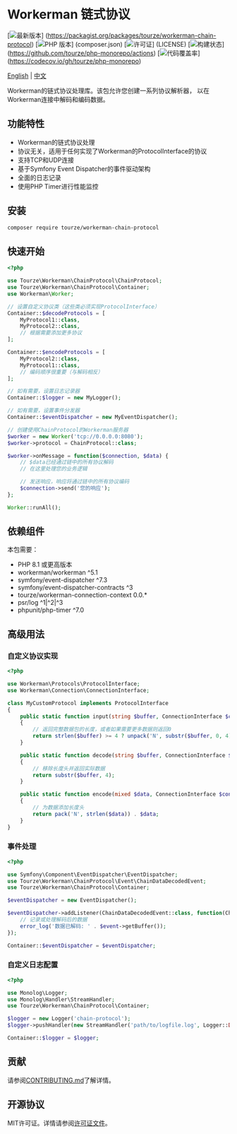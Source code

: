 # Workerman 链式协议

[![最新版本](https://img.shields.io/packagist/v/tourze/workerman-chain-protocol.svg?style=flat-square)]
(https://packagist.org/packages/tourze/workerman-chain-protocol)
[![PHP 版本](https://img.shields.io/packagist/php-v/tourze/workerman-chain-protocol.svg?style=flat-square)]
(composer.json)
[![许可证](https://img.shields.io/github/license/tourze/php-monorepo.svg?style=flat-square)]
(LICENSE)
[![构建状态](https://img.shields.io/github/actions/workflow/status/tourze/php-monorepo/ci.yml?style=flat-square)]
(https://github.com/tourze/php-monorepo/actions)
[![代码覆盖率](https://img.shields.io/codecov/c/github/tourze/php-monorepo.svg?style=flat-square)]
(https://codecov.io/gh/tourze/php-monorepo)

[English](README.md) | [中文](README.zh-CN.md)

Workerman的链式协议处理库。该包允许您创建一系列协议解析器，
以在Workerman连接中解码和编码数据。

## 功能特性

- Workerman的链式协议处理
- 协议无关，适用于任何实现了Workerman的ProtocolInterface的协议
- 支持TCP和UDP连接
- 基于Symfony Event Dispatcher的事件驱动架构
- 全面的日志记录
- 使用PHP Timer进行性能监控

## 安装

```bash
composer require tourze/workerman-chain-protocol
```

## 快速开始

```php
<?php

use Tourze\Workerman\ChainProtocol\ChainProtocol;
use Tourze\Workerman\ChainProtocol\Container;
use Workerman\Worker;

// 设置自定义协议类（这些类必须实现ProtocolInterface）
Container::$decodeProtocols = [
    MyProtocol1::class, 
    MyProtocol2::class,
    // 根据需要添加更多协议
];

Container::$encodeProtocols = [
    MyProtocol2::class,
    MyProtocol1::class,
    // 编码顺序很重要（与解码相反）
];

// 如有需要，设置日志记录器
Container::$logger = new MyLogger();

// 如有需要，设置事件分发器
Container::$eventDispatcher = new MyEventDispatcher();

// 创建使用ChainProtocol的Workerman服务器
$worker = new Worker('tcp://0.0.0.0:8080');
$worker->protocol = ChainProtocol::class;

$worker->onMessage = function($connection, $data) {
    // $data已经通过链中的所有协议解码
    // 在这里处理您的业务逻辑

    // 发送响应，响应将通过链中的所有协议编码
    $connection->send('您的响应');
};

Worker::runAll();
```

## 依赖组件

本包需要：

- PHP 8.1 或更高版本
- workerman/workerman ^5.1
- symfony/event-dispatcher ^7.3
- symfony/event-dispatcher-contracts ^3
- tourze/workerman-connection-context 0.0.*
- psr/log ^1|^2|^3
- phpunit/php-timer ^7.0

## 高级用法

### 自定义协议实现

```php
<?php

use Workerman\Protocols\ProtocolInterface;
use Workerman\Connection\ConnectionInterface;

class MyCustomProtocol implements ProtocolInterface
{
    public static function input(string $buffer, ConnectionInterface $connection): int
    {
        // 返回完整数据包的长度，或者如果需要更多数据则返回0
        return strlen($buffer) >= 4 ? unpack('N', substr($buffer, 0, 4))[1] + 4 : 0;
    }

    public static function decode(string $buffer, ConnectionInterface $connection): string
    {
        // 移除长度头并返回实际数据
        return substr($buffer, 4);
    }

    public static function encode(mixed $data, ConnectionInterface $connection): string
    {
        // 为数据添加长度头
        return pack('N', strlen($data)) . $data;
    }
}
```

### 事件处理

```php
<?php

use Symfony\Component\EventDispatcher\EventDispatcher;
use Tourze\Workerman\ChainProtocol\Event\ChainDataDecodedEvent;
use Tourze\Workerman\ChainProtocol\Container;

$eventDispatcher = new EventDispatcher();

$eventDispatcher->addListener(ChainDataDecodedEvent::class, function(ChainDataDecodedEvent $event) {
    // 记录或处理解码后的数据
    error_log('数据已解码: ' . $event->getBuffer());
});

Container::$eventDispatcher = $eventDispatcher;
```

### 自定义日志配置

```php
<?php

use Monolog\Logger;
use Monolog\Handler\StreamHandler;
use Tourze\Workerman\ChainProtocol\Container;

$logger = new Logger('chain-protocol');
$logger->pushHandler(new StreamHandler('path/to/logfile.log', Logger::DEBUG));

Container::$logger = $logger;
```

## 贡献

请参阅[CONTRIBUTING.md](CONTRIBUTING.md)了解详情。

## 开源协议

MIT许可证。详情请参阅[许可证文件](LICENSE)。
